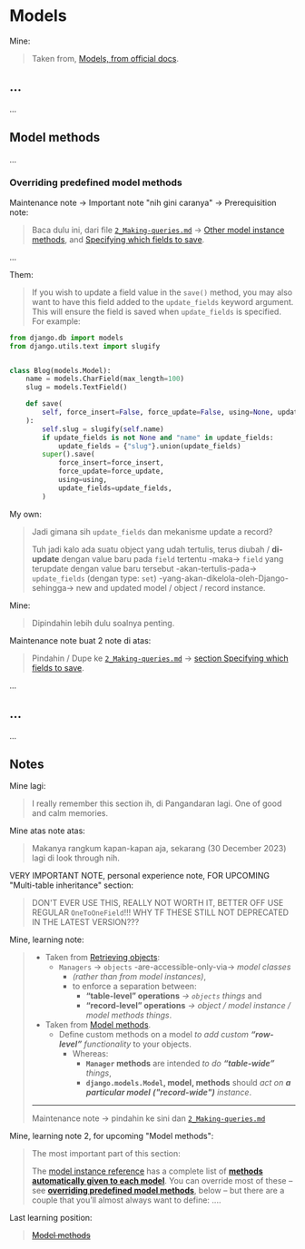# Models

Mine:
> Taken from, [Models, from official docs](https://docs.djangoproject.com/en/5.0/topics/db/models/).

## ...

...

## Model methods

...

### Overriding predefined model methods

Maintenance note -> Important note "nih gini caranya" -> Prerequisition note:
> Baca dulu ini, dari file [`2_Making-queries.md`](2_Making-queries.md) -> [Other model instance methods](2_Making-queries.md#other-model-instance-methods), and [Specifying which fields to save](2_Making-queries.md#specifying-which-fields-to-save).

...

Them:
> If you wish to update a field value in the `save()` method, you may also want to have this field added to the `update_fields` keyword argument. This will ensure the field is saved when `update_fields` is specified. For example:

```python
from django.db import models
from django.utils.text import slugify


class Blog(models.Model):
    name = models.CharField(max_length=100)
    slug = models.TextField()

    def save(
        self, force_insert=False, force_update=False, using=None, update_fields=None
    ):
        self.slug = slugify(self.name)
        if update_fields is not None and "name" in update_fields:
            update_fields = {"slug"}.union(update_fields)
        super().save(
            force_insert=force_insert,
            force_update=force_update,
            using=using,
            update_fields=update_fields,
        )
```

My own:
> Jadi gimana sih `update_fields` dan mekanisme update a record?
> 
> Tuh jadi kalo ada suatu object yang udah tertulis, terus diubah / **di-update** dengan value baru pada `field` tertentu -maka-> `field` yang terupdate dengan value baru tersebut -akan-tertulis-pada-> `update_fields` (dengan type: `set`) -yang-akan-dikelola-oleh-Django-sehingga-> new and updated model / object / record instance.

Mine:
> Dipindahin lebih dulu soalnya penting.

Maintenance note buat 2 note di atas:
> Pindahin / Dupe ke [`2_Making-queries.md`](2_Making-queries.md) -> [section Specifying which fields to save](https://docs.djangoproject.com/en/5.0/ref/models/instances/#specifying-which-fields-to-save).

...

## ...

...

## Notes

Mine lagi:
> I really remember this section ih, di Pangandaran lagi. One of good and calm memories.

Mine atas note atas:
> Makanya rangkum kapan-kapan aja, sekarang (30 December 2023) lagi di look through nih.

VERY IMPORTANT NOTE, personal experience note, FOR UPCOMING "Multi-table inheritance" section:
> DON'T EVER USE THIS, REALLY NOT WORTH IT, BETTER OFF USE REGULAR `OneToOneField`!!! WHY TF THESE STILL NOT DEPRECATED IN THE LATEST VERSION???

Mine, learning note:
> - Taken from [Retrieving objects](https://docs.djangoproject.com/en/5.0/topics/db/queries/#retrieving-objects):
>   - `Managers` -> `objects` -are-accessible-only-via-> _model classes_
>     - _(rather than from model instances)_, 
>     - to enforce a separation between:
>       - **“table-level” operations** _-> `objects` things_ and
>       - **“record-level” operations** _-> object / model instance / model methods things_.
> - Taken from [Model methods](https://docs.djangoproject.com/en/5.0/topics/db/models/#model-methods).
>   - Define custom methods on a model _to add custom **“row-level”** functionality_ to your objects. 
>     - Whereas:
>       - **`Manager` methods** are intended _to do **“table-wide”** things_, 
>       - **`django.models.Model`, model, methods** should _act on **a particular model** **("record-wide")** instance_.
> ---
> Maintenance note -> pindahin ke sini dan [`2_Making-queries.md`](2_Making-queries.md)

Mine, learning note 2, for upcoming "Model methods":
> The most important part of this section:
>
> The [model instance reference](https://docs.djangoproject.com/en/5.0/ref/models/instances/) has a complete list of [**methods automatically given to each model**](https://docs.djangoproject.com/en/5.0/ref/models/instances/#model-instance-methods). You can override most of these – see [**overriding predefined model methods**](https://docs.djangoproject.com/en/5.0/topics/db/models/#overriding-predefined-model-methods), below – but there are a couple that you’ll almost always want to define: ....

Last learning position:
> ~~[Model methods](https://docs.djangoproject.com/en/5.0/topics/db/models/#model-methods)~~
